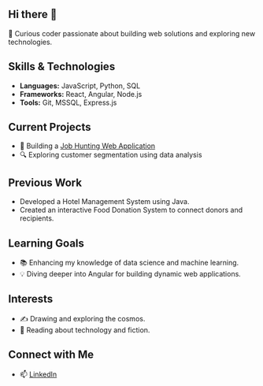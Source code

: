 ## Hi there 👋

<!--
**sandr3120/sandr3120** is a ✨ _special_ ✨ repository because its `README.md` (this file) appears on your GitHub profile.

Here are some ideas to get you started:

- 🔭 I’m currently working on ...
- 🌱 I’m currently learning ...
- 👯 I’m looking to collaborate on ...
- 🤔 I’m looking for help with ...
- 💬 Ask me about ...
- 📫 How to reach me: ...
- 😄 Pronouns: ...
- ⚡ Fun fact: ...
-->

🔭 Curious coder passionate about building web solutions and exploring new technologies.

## Skills & Technologies
- **Languages:** JavaScript, Python, SQL
- **Frameworks:** React, Angular, Node.js
- **Tools:** Git, MSSQL, Express.js

## Current Projects
- 🌱 Building a [Job Hunting Web Application](#)
- 🔍 Exploring customer segmentation using data analysis

## Previous Work
- Developed a Hotel Management System using Java.
- Created an interactive Food Donation System to connect donors and recipients.

## Learning Goals
- 📚 Enhancing my knowledge of data science and machine learning.
- 💡 Diving deeper into Angular for building dynamic web applications.

## Interests
- ✍️ Drawing and exploring the cosmos.
- 📖 Reading about technology and fiction.

## Connect with Me
- 📫 [LinkedIn](www.linkedin.com/in/sandramanoj3120)


